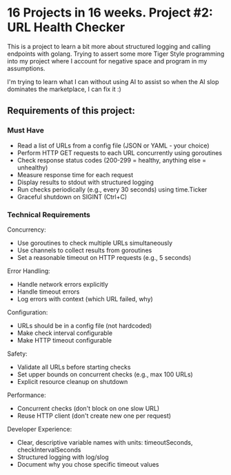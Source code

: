# 16 Projects in 16 weeks. Project #2: URL Health Checker
This is a project to learn a bit more about structured logging and calling endpoints with golang. Trying to assert some more Tiger Style programming into my project where I account for negative space and program in my assumptions.

I'm trying to learn what I can without using AI to assist so when the AI slop dominates the marketplace, I can fix it :)

## Requirements of this project:

### Must Have
- Read a list of URLs from a config file (JSON or YAML - your choice)
- Perform HTTP GET requests to each URL concurrently using goroutines
- Check response status codes (200-299 = healthy, anything else = unhealthy)
- Measure response time for each request
- Display results to stdout with structured logging
- Run checks periodically (e.g., every 30 seconds) using time.Ticker
- Graceful shutdown on SIGINT (Ctrl+C)

### Technical Requirements
Concurrency:

- Use goroutines to check multiple URLs simultaneously
- Use channels to collect results from goroutines
- Set a reasonable timeout on HTTP requests (e.g., 5 seconds)

Error Handling:

- Handle network errors explicitly
- Handle timeout errors
- Log errors with context (which URL failed, why)

Configuration:

- URLs should be in a config file (not hardcoded)
- Make check interval configurable
- Make HTTP timeout configurable

Safety:

- Validate all URLs before starting checks
- Set upper bounds on concurrent checks (e.g., max 100 URLs)
- Explicit resource cleanup on shutdown

Performance:

- Concurrent checks (don't block on one slow URL)
- Reuse HTTP client (don't create new one per request)

Developer Experience:

- Clear, descriptive variable names with units: timeoutSeconds, checkIntervalSeconds
- Structured logging with log/slog
- Document why you chose specific timeout values
